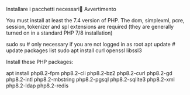 Installare i pacchetti necessari
Avvertimento

You must install at least the 7.4 version of PHP. The dom, simplexml, pcre, session, tokenizer and spl extensions are required (they are generally turned on in a standard PHP 7/8 installation)

sudo su # only necessary if you are not logged in as root
apt update # update packages list
sudo apt install curl openssl libssl3



Install these PHP packages:

apt install php8.2-fpm php8.2-cli php8.2-bz2 php8.2-curl php8.2-gd php8.2-intl php8.2-mbstring php8.2-pgsql php8.2-sqlite3 php8.2-xml php8.2-ldap php8.2-redis
